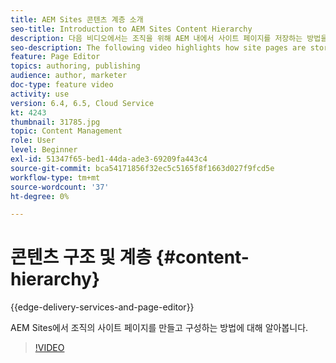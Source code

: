 ```yaml
---
title: AEM Sites 콘텐츠 계층 소개
seo-title: Introduction to AEM Sites Content Hierarchy
description: 다음 비디오에서는 조직을 위해 AEM 내에서 사이트 페이지를 저장하는 방법을 중점적으로 다룹니다.
seo-description: The following video highlights how site pages are stored within AEM for your organization.
feature: Page Editor
topics: authoring, publishing
audience: author, marketer
doc-type: feature video
activity: use
version: 6.4, 6.5, Cloud Service
kt: 4243
thumbnail: 31785.jpg
topic: Content Management
role: User
level: Beginner
exl-id: 51347f65-bed1-44da-ade3-69209fa443c4
source-git-commit: bca54171856f32ec5c5165f8f1663d027f9fcd5e
workflow-type: tm+mt
source-wordcount: '37'
ht-degree: 0%

---
```


# 콘텐츠 구조 및 계층 {#content-hierarchy}

{{edge-delivery-services-and-page-editor}}

AEM Sites에서 조직의 사이트 페이지를 만들고 구성하는 방법에 대해 알아봅니다.

>[!VIDEO](https://video.tv.adobe.com/v/31785?quality=12&learn=on)
